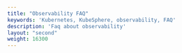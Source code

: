 ```yaml
---
title: "Observability FAQ"
keywords: 'Kubernetes, KubeSphere, observability, FAQ'
description: 'Faq about observability'
layout: "second"
weight: 16300
---
```

